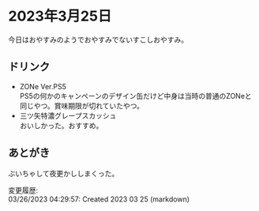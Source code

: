 # 2023年3月25日

今日はおやすみのようでおやすみでないすこしおやすみ。

## ドリンク

- ZONe Ver.PS5  
PS5の何かのキャンペーンのデザイン缶だけど中身は当時の普通のZONeと同じやつ。賞味期限が切れていたやつ。
- 三ツ矢特濃グレープスカッシュ  
おいしかった。おすすめ。

## あとがき

ぶいちゃして夜更かししまくった。

変更履歴:  
03/26/2023 04:29:57: Created 2023 03 25 (markdown)  
